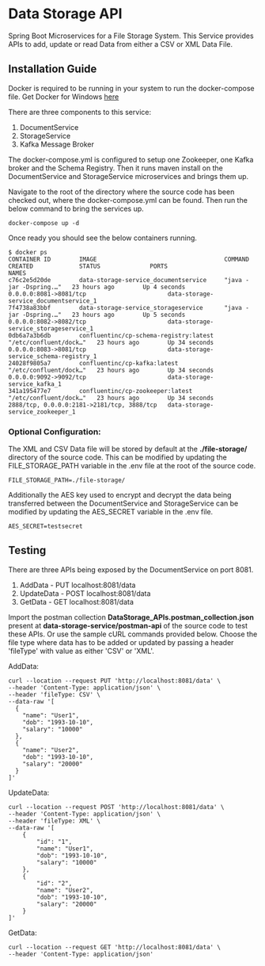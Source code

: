 # Data Storage API

Spring Boot Microservices for a File Storage System.
This Service provides APIs to add, update or read Data from either a CSV or XML Data File.

## Installation Guide

Docker is required to be running in your system to run the docker-compose file. Get Docker for Windows [here](https://docs.docker.com/docker-for-windows/install/)

There are three components to this service:

1. DocumentService
2. StorageService
3. Kafka Message Broker

The docker-compose.yml is configured to setup one Zookeeper, one Kafka broker and the Schema Registry.
Then it runs maven install on the DocumentService and StorageService microservices and brings them up.

Navigate to the root of the directory where the source code has been checked out, where the docker-compose.yml can be found.
Then run the below command to bring the services up.

```
docker-compose up -d
```

Once ready you should see the below containers running.

```
$ docker ps
CONTAINER ID        IMAGE                                    COMMAND                  CREATED             STATUS              PORTS                                        NAMES
c76c2e5d20de        data-storage-service_documentservice     "java -jar -Dspring.…"   23 hours ago        Up 4 seconds        0.0.0.0:8081->8081/tcp                       data-storage-service_documentservice_1
7f4738a83bbf        data-storage-service_storageservice      "java -jar -Dspring.…"   23 hours ago        Up 5 seconds        0.0.0.0:8082->8082/tcp                       data-storage-service_storageservice_1
0db6a7a3b6db        confluentinc/cp-schema-registry:latest   "/etc/confluent/dock…"   23 hours ago        Up 34 seconds       0.0.0.0:8083->8081/tcp                       data-storage-service_schema-registry_1
24028f9805a7        confluentinc/cp-kafka:latest             "/etc/confluent/dock…"   23 hours ago        Up 34 seconds       0.0.0.0:9092->9092/tcp                       data-storage-service_kafka_1
341a195477e7        confluentinc/cp-zookeeper:latest         "/etc/confluent/dock…"   23 hours ago        Up 34 seconds       2888/tcp, 0.0.0.0:2181->2181/tcp, 3888/tcp   data-storage-service_zookeeper_1
```

### Optional Configuration:

The XML and CSV Data file will be stored by default at the **./file-storage/** directory of the source code.
This can be modified by updating the FILE_STORAGE_PATH variable in the .env file at the root of the source code.

```
FILE_STORAGE_PATH=./file-storage/
```

Additionally the AES key used to encrypt and decrypt the data being transferred between the DocumentService and StorageService can be modified by updating the AES_SECRET variable in the .env file.

```
AES_SECRET=testsecret
```

## Testing

There are three APIs being exposed by the DocumentService on port 8081.

1. AddData      -  PUT  localhost:8081/data
2. UpdateData   -  POST localhost:8081/data
3. GetData      -  GET  localhost:8081/data

Import the postman collection **DataStorage_APIs.postman_collection.json** present at **data-storage-service/postman-api** of the source code to test these APIs.
Or use the sample cURL commands provided below. 
Choose the file type where data has to be added or updated by passing a header 'fileType' with value as either 'CSV' or 'XML'.

AddData:

```
curl --location --request PUT 'http://localhost:8081/data' \
--header 'Content-Type: application/json' \
--header 'fileType: CSV' \
--data-raw '[
  {
    "name": "User1",
    "dob": "1993-10-10",
    "salary": "10000"
  },
  {
    "name": "User2",
    "dob": "1993-10-10",
    "salary": "20000"
  }
]'
```


UpdateData:

```
curl --location --request POST 'http://localhost:8081/data' \
--header 'Content-Type: application/json' \
--header 'fileType: XML' \
--data-raw '[
    {
        "id": "1",
        "name": "User1",
        "dob": "1993-10-10",
        "salary": "10000"
    },
    {
        "id": "2",
        "name": "User2",
        "dob": "1993-10-10",
        "salary": "20000"
    }
]'
```

GetData:

```
curl --location --request GET 'http://localhost:8081/data' \
--header 'Content-Type: application/json'
```
